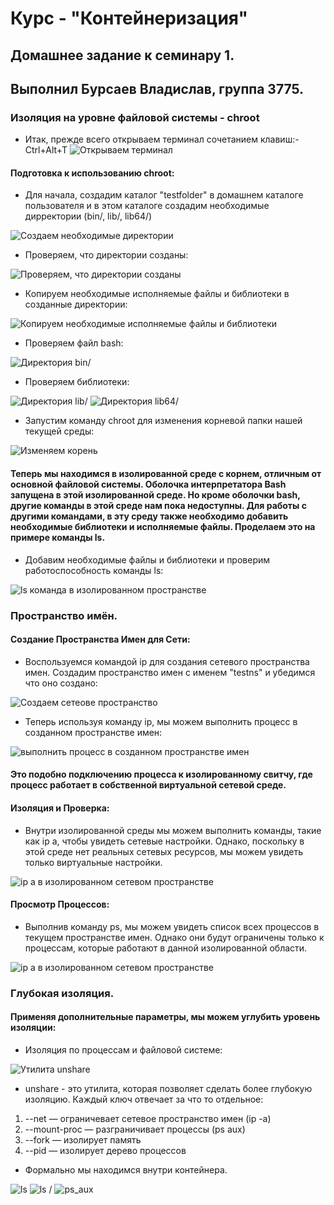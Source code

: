 # Курс - "Контейнеризация"
## Домашнее задание к семинару 1.
## Выполнил Бурсаев Владислав, группа 3775.
### Изоляция на уровне файловой системы - chroot
* Итак, прежде всего открываем терминал сочетанием клавиш:- Ctrl+Alt+T
![Открываем терминал](/Homework_1/Sourse/Open_terminal.png)

#### Подготовка к использованию chroot:
* Для начала, создадим каталог "testfolder" в домашнем каталоге пользователя и в этом каталоге создадим необходимые дирректории (bin/, lib/, lib64/)

![Создаем необходимые директории](/Homework_1/Sourse/Create_dirrectorys.png)

* Проверяем, что директории созданы:

![Проверяем, что директории созданы](/Homework_1/Sourse/Check_that_the_directories_have_been_created.png)

* Копируем необходимые исполняемые файлы и библиотеки в созданные директории:

![Копируем необходимые исполняемые файлы и библиотеки](/Homework_1/Sourse/Executable_files_and_necessary_libraries_for_the_command_ls.png)

* Проверяем файл bash:

![Директория bin/](/Homework_1/Sourse/bash_file_in_bin_directory.png)

* Проверяем библиотеки:

![Директория lib/](/Homework_1/Sourse/Required_libraries_in_the_directory_lib.png)
![Директория lib64/](/Homework_1/Sourse/Required_libraries_in_the_directory_lib64.png)

* Запустим команду chroot для изменения корневой папки нашей текущей среды:

![Изменяем корень](/Homework_1/Sourse/Chroot_command.png)

#### Теперь мы находимся в изолированной среде с корнем, отличным от основной файловой системы. Оболочка интерпретатора Bash запущена в этой изолированной среде. Но кроме оболочки bash, другие команды в этой среде нам пока недоступны. Для работы с другими командами, в эту среду также необходимо добавить необходимые библиотеки и исполняемые файлы. Проделаем это на примере команды ls.

* Добавим необходимые файлы и библиотеки и проверим работоспособность команды ls:

![ls команда в изолированном пространстве](/Homework_1/Sourse/Running_ls_command_in_an_isolated_environment.png)

### Пространство имён.

#### Создание Пространства Имен для Сети:
* Воспользуемся командой ip для создания сетевого пространства имен. Создадим пространство имен с именем "testns" и убедимся что оно создано:

![Создаем сетеове пространство](/Homework_1/Sourse/Creating_an_isolated_network_space.png)

* Теперь используя команду ip, мы можем выполнить процесс в созданном пространстве имен:

![выполнить процесс в созданном пространстве имен](/Homework_1/Sourse/Execute_the_process_in_the_created_namespace.png)

#### Это подобно подключению процесса к изолированному свитчу, где процесс работает в собственной виртуальной сетевой среде.

#### Изоляция и Проверка:
* Внутри изолированной среды мы можем выполнить команды, такие как ip a, чтобы увидеть сетевые настройки. Однако, поскольку в этой среде нет реальных сетевых ресурсов, мы можем увидеть только виртуальные настройки.

![ip a в изолированном сетевом пространстве](/Homework_1/Sourse/ip_a_in_isolated_environment.png)

#### Просмотр Процессов:
* Выполнив команду ps, мы можем увидеть список всех процессов в текущем пространстве имен. Однако они будут ограничены только к процессам, которые работают в данной изолированной области.

![ip a в изолированном сетевом пространстве](/Homework_1/Sourse/ip_a_in_isolated_environment.png)

### Глубокая изоляция.

#### Применяя дополнительные параметры, мы можем углубить уровень изоляции:

* Изоляция по процессам и файловой системе:

![Утилита unshare](/Homework_1/Sourse/unshare.png)

* unshare - это утилита, которая позволяет сделать более глубокую изоляцию. Каждый ключ отвечает за что то отдельное:
1. --net — ограничевает сетевое пространство имен (ip -a)
2. --mount-proc — разграничивает процессы (ps aux)
3. --fork — изолирует память
4. --pid — изолирует дерево процессов
* Формально мы находимся внутри контейнера.

![ls](/Homework_1/Sourse/ls.png) 
![ls /](/Homework_1/Sourse/root.png) 
![ps_aux](/Homework_1/Sourse/ps_aux.png)

